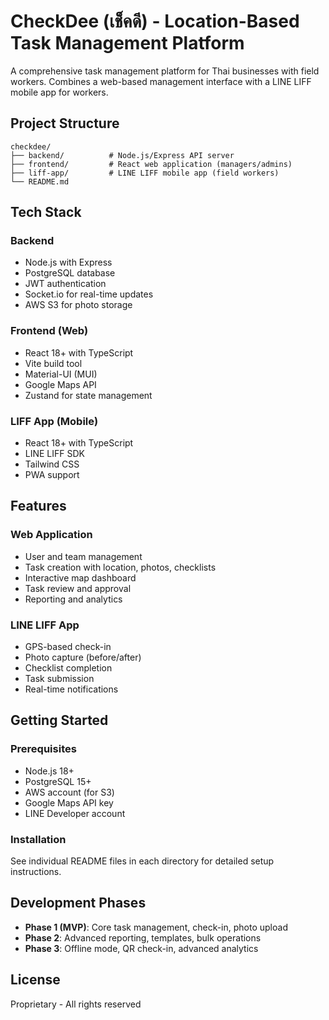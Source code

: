# CheckDee (เช็คดี) - Location-Based Task Management Platform

A comprehensive task management platform for Thai businesses with field workers. Combines a web-based management interface with a LINE LIFF mobile app for workers.

## Project Structure

```
checkdee/
├── backend/          # Node.js/Express API server
├── frontend/         # React web application (managers/admins)
├── liff-app/         # LINE LIFF mobile app (field workers)
└── README.md
```

## Tech Stack

### Backend
- Node.js with Express
- PostgreSQL database
- JWT authentication
- Socket.io for real-time updates
- AWS S3 for photo storage

### Frontend (Web)
- React 18+ with TypeScript
- Vite build tool
- Material-UI (MUI)
- Google Maps API
- Zustand for state management

### LIFF App (Mobile)
- React 18+ with TypeScript
- LINE LIFF SDK
- Tailwind CSS
- PWA support

## Features

### Web Application
- User and team management
- Task creation with location, photos, checklists
- Interactive map dashboard
- Task review and approval
- Reporting and analytics

### LINE LIFF App
- GPS-based check-in
- Photo capture (before/after)
- Checklist completion
- Task submission
- Real-time notifications

## Getting Started

### Prerequisites
- Node.js 18+
- PostgreSQL 15+
- AWS account (for S3)
- Google Maps API key
- LINE Developer account

### Installation

See individual README files in each directory for detailed setup instructions.

## Development Phases

- **Phase 1 (MVP)**: Core task management, check-in, photo upload
- **Phase 2**: Advanced reporting, templates, bulk operations
- **Phase 3**: Offline mode, QR check-in, advanced analytics

## License

Proprietary - All rights reserved
